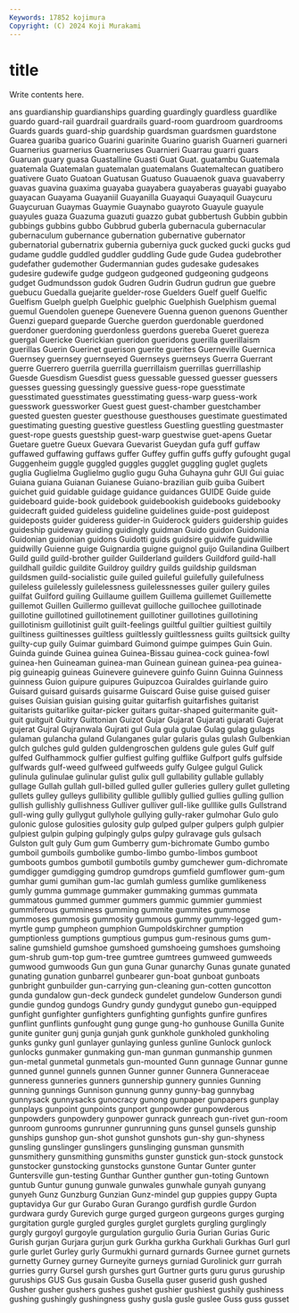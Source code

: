 ```yaml
---
Keywords: 17852 kojimura
Copyright: (C) 2024 Koji Murakami
---
```


# title

Write contents here.



ans guardianship
guardianships guarding guardingly guardless guardlike guardo guard-rail guardrail guardrails guard-room
guardroom guardrooms Guards guards guard-ship guardship guardsman guardsmen guardstone Guarea
guariba guarico Guarini guarinite Guarino guarish Guarneri guarneri Guarnerius guarnerius
Guarneriuses Guarnieri Guarrau guarri guars Guaruan guary guasa Guastalline Guasti
Guat Guat. guatambu Guatemala guatemala Guatemalan guatemalan guatemalans Guatemaltecan guatibero
guativere Guato Guatoan Guatusan Guatuso Guauaenok guava guavaberry guavas guavina
guaxima guayaba guayabera guayaberas guayabi guayabo guayacan Guayama Guayaniil Guayanilla
Guayaqui Guayaquil Guaycuru Guaycuruan Guaymas Guaymie Guaynabo guayroto Guayule guayule
guayules guaza Guazuma guazuti guazzo gubat gubbertush Gubbin gubbin gubbings
gubbins gubbo Gubbrud guberla gubernacula gubernacular gubernaculum gubernance gubernation gubernative
gubernator gubernatorial gubernatrix gubernia guberniya guck gucked gucki gucks gud
gudame guddle guddled guddler guddling Gude gude Gudea gudebrother gudefather
gudemother Gudermannian gudes gudesake gudesakes gudesire gudewife gudge gudgeon gudgeoned
gudgeoning gudgeons gudget Gudmundsson gudok Gudren Gudrin Gudrun gudrun gue
guebre guebucu Guedalla guejarite guelder-rose Guelders Guelf guelf Guelfic Guelfism
Guelph guelph Guelphic guelphic Guelphish Guelphism guemal guemul Guendolen guenepe
Guenevere Guenna guenon guenons Guenther Guenzi guepard gueparde Guerche guerdon
guerdonable guerdoned guerdoner guerdoning guerdonless guerdons guereba Gueret guereza guergal
Guericke Guerickian gueridon gueridons guerilla guerillaism guerillas Guerin Guerinet guerison
guerite guerites Guerneville Guernica Guernsey guernsey guernseyed Guernseys guernseys Guerra
Guerrant guerre Guerrero guerrila guerrilla guerrillaism guerrillas guerrillaship Guesde Guesdism
Guesdist guess guessable guessed guesser guessers guesses guessing guessingly guessive
guess-rope guesstimate guesstimated guesstimates guesstimating guess-warp guess-work guesswork guessworker Guest
guest guest-chamber guestchamber guested guesten guester guesthouse guesthouses guestimate guestimated
guestimating guesting guestive guestless Guestling guestling guestmaster guest-rope guests guestship
guest-warp guestwise guet-apens Guetar Guetare guetre Gueux Guevara Guevarist Gueydan
gufa guff guffaw guffawed guffawing guffaws guffer Guffey guffin guffs
guffy gufought gugal Guggenheim guggle guggled guggles gugglet guggling guglet
guglets guglia Guglielma Guglielmo guglio gugu Guha Guhayna guhr GUI
Gui guiac Guiana guiana Guianan Guianese Guiano-brazilian guib guiba Guibert
guichet guid guidable guidage guidance guidances GUIDE Guide guide guideboard
guide-book guidebook guidebookish guidebooks guidebooky guidecraft guided guideless guideline guidelines
guide-post guidepost guideposts guider guideress guider-in Guiderock guiders guidership guides
guideship guideway guiding guidingly guidman Guido guidon Guidonia Guidonian guidonian
guidons Guidotti guids guidsire guidwife guidwillie guidwilly Guienne guige Guignardia
guigne guignol guijo Guilandina Guilbert Guild guild guild-brother guilder Guilderland
guilders Guildford guild-hall guildhall guildic guildite Guildroy guildry guilds guildship
guildsman guildsmen guild-socialistic guile guiled guileful guilefully guilefulness guileless guilelessly
guilelessness guilelessnesses guiler guilery guiles guilfat Guilford guiling Guillaume guillem
Guillema guillemet Guillemette guillemot Guillen Guillermo guillevat guilloche guillochee guillotinade
guillotine guillotined guillotinement guillotiner guillotines guillotining guillotinism guillotinist guilt guilt-feelings
guiltful guiltier guiltiest guiltily guiltiness guiltinesses guiltless guiltlessly guiltlessness guilts
guiltsick guilty guilty-cup guily Guimar guimbard Guimond guimpe guimpes Guin
Guin. Guinda guinde Guinea guinea Guinea-Bissau guinea-cock guinea-fowl guinea-hen Guineaman
guinea-man Guinean guinean guinea-pea guinea-pig guineapig guineas Guinevere guinevere guinfo
Guinn Guinna Guinness guinness Guion guipure guipures Guipuzcoa Guiraldes guirlande
guiro Guisard guisard guisards guisarme Guiscard Guise guise guised guiser
guises Guisian guisian guising guitar guitarfish guitarfishes guitarist guitarists guitarlike
guitar-picker guitars guitar-shaped guitermanite guit-guit guitguit Guitry Guittonian Guizot Gujar
Gujarat Gujarati gujarati Gujerat gujerat Gujral Gujranwala Gujrati gul Gula
gula gulae Gulag gulag gulags gulaman gulancha guland Gulanganes gular
gularis gulas gulash Gulbenkian gulch gulches guld gulden guldengroschen guldens
gule gules Gulf gulf gulfed Gulfhammock gulfier gulfiest gulfing gulflike
Gulfport gulfs gulfside gulfwards gulf-weed gulfweed gulfweeds gulfy Gulgee gulgul
Gulick gulinula gulinulae gulinular gulist gulix gull gullability gullable gullably
gullage Gullah gullah gull-billed gulled guller gulleries gullery gullet gulleting
gullets gulley gulleys gullibility gullible gullibly gullied gullies gulling gullion
gullish gullishly gullishness Gulliver gulliver gull-like gulllike gulls Gullstrand gull-wing
gully gullygut gullyhole gullying gully-raker gulmohar Gulo gulo gulonic gulose
gulosities gulosity gulp gulped gulper gulpers gulph gulpier gulpiest gulpin
gulping gulpingly gulps gulpy gulravage guls gulsach Gulston gult guly
Gum gum Gumberry gum-bichromate Gumbo gumbo gumboil gumboils gumbolike gumbo-limbo
gumbo-limbos gumboot gumboots gumbos gumbotil gumbotils gumby gumchewer gum-dichromate gumdigger
gumdigging gumdrop gumdrops gumfield gumflower gum-gum gumhar gumi gumihan gum-lac
gumlah gumless gumlike gumlikeness gumly gumma gummage gummaker gummaking gummas
gummata gummatous gummed gummer gummers gummic gummier gummiest gummiferous gumminess
gumming gummite gummites gummose gummoses gummosis gummosity gummous gummy gummy-legged
gum-myrtle gump gumpheon gumphion Gumpoldskirchner gumption gumptionless gumptions gumptious gumpus
gum-resinous gums gum-saline gumshield gumshoe gumshoed gumshoeing gumshoes gumshoing gum-shrub
gum-top gum-tree gumtree gumtrees gumweed gumweeds gumwood gumwoods Gun gun
guna Gunar gunarchy Gunas gunate gunated gunating gunation gunbarrel gunbearer
gun-boat gunboat gunboats gunbright gunbuilder gun-carrying gun-cleaning gun-cotten guncotton gunda
gundalow gun-deck gundeck gundelet gundelow Gunderson gundi gundie gundog gundogs
Gundry gundy gundygut gunebo gun-equipped gunfight gunfighter gunfighters gunfighting gunfights
gunfire gunfires gunflint gunflints gunfought gung gunge gung-ho gunhouse Gunilla
Gunite gunite guniter gunj gunja gunjah gunk gunkhole gunkholed gunkholing
gunks gunky gunl gunlayer gunlaying gunless gunline Gunlock gunlock gunlocks
gunmaker gunmaking gun-man gunman gunmanship gunmen gun-metal gunmetal gunmetals gun-mounted
Gunn gunnage Gunnar gunne gunned gunnel gunnels gunnen Gunner gunner
Gunnera Gunneraceae gunneress gunneries gunners gunnership gunnery gunnies Gunning gunning
gunnings Gunnison gunnung gunny gunny-bag gunnybag gunnysack gunnysacks gunocracy gunong
gunpaper gunpapers gunplay gunplays gunpoint gunpoints gunport gunpowder gunpowderous gunpowders
gunpowdery gunpower gunrack gunreach gun-rivet gun-room gunroom gunrooms gunrunner gunrunning
guns gunsel gunsels gunship gunships gunshop gun-shot gunshot gunshots gun-shy
gun-shyness gunsling gunslinger gunslingers gunslinging gunsman gunsmith gunsmithery gunsmithing gunsmiths
gunster gunstick gun-stock gunstock gunstocker gunstocking gunstocks gunstone Guntar Gunter
gunter Guntersville gun-testing Gunthar Gunther gunther gun-toting Guntown guntub Guntur
gunung gunwale gunwales gunwhale gunyah gunyang gunyeh Gunz Gunzburg Gunzian
Gunz-mindel gup guppies guppy Gupta guptavidya Gur gur Gurabo Guran
Gurango gurdfish gurdle Gurdon gurdwara gurdy Gurevich gurge gurged gurgeon
gurgeons gurges gurging gurgitation gurgle gurgled gurgles gurglet gurglets gurgling
gurglingly gurgly gurgoyl gurgoyle gurgulation gurgulio Guria Gurian Gurias Guric
Gurish gurjan Gurjara gurjun gurk Gurkha gurkha Gurkhali Gurkhas Gurl
gurl gurle gurlet Gurley gurly Gurmukhi gurnard gurnards Gurnee gurnet
gurnets gurnetty Gurney gurney Gurneyite gurneys gurniad Gurolinick gurr gurrah
gurries gurry Gursel gursh gurshes gurt Gurtner gurts guru gurus
guruship guruships GUS Gus gusain Gusba Gusella guser guserid gush
gushed Gusher gusher gushers gushes gushet gushier gushiest gushily gushiness
gushing gushingly gushingness gushy gusla gusle guslee Guss guss gusset
